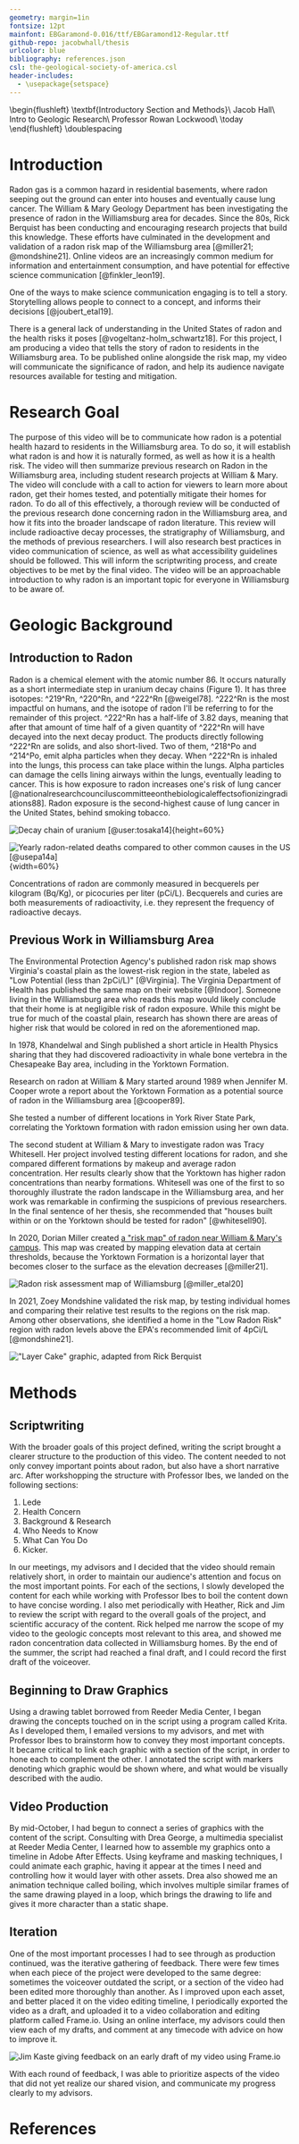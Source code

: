 ```yaml
---
geometry: margin=1in
fontsize: 12pt
mainfont: EBGaramond-0.016/ttf/EBGaramond12-Regular.ttf
github-repo: jacobwhall/thesis
urlcolor: blue
bibliography: references.json
csl: the-geological-society-of-america.csl
header-includes:
  - \usepackage{setspace}
---
```


\begin{flushleft}
\textbf{Introductory Section and Methods}\\
Jacob Hall\\
Intro to Geologic Research\\
Professor Rowan Lockwood\\
\today
\end{flushleft}
\doublespacing

# Introduction

Radon gas is a common hazard in residential basements, where radon seeping out the ground can enter into houses and eventually cause lung cancer.
The William \& Mary Geology Department has been investigating the presence of radon in the Williamsburg area for decades.
Since the 80s, Rick Berquist has been conducting and encouraging research projects that build this knowledge.
These efforts have culminated in the development and validation of a radon risk map of the Williamsburg area [@miller21; @mondshine21].
Online videos are an increasingly common medium for information and entertainment consumption, and have potential for effective science communication [@finkler_leon19].
<!-- This citation mentions but does not strongly justify that statement. -->
One of the ways to make science communication engaging is to tell a story.
Storytelling allows people to connect to a concept, and informs their decisions [@joubert_etal19].
<!-- This citation is fantastic and I should look more into its references -->
There is a general lack of understanding in the United States of radon and the health risks it poses [@vogeltanz-holm_schwartz18].
For this project, I am producing a video that tells the story of radon to residents in the Williamsburg area.
To be published online alongside the risk map, my video will communicate the significance of radon, and help its audience navigate resources available for testing and mitigation.

# Research Goal  

The purpose of this video will be to communicate how radon is a potential health hazard to residents in the Williamsburg area.
To do so, it will establish what radon is and how it is naturally formed, as well as how it is a health risk.
The video will then summarize previous research on Radon in the Williamsburg area, including student research projects at William \& Mary.
The video will conclude with a call to action for viewers to learn more about radon, get their homes tested, and potentially mitigate their homes for radon.
To do all of this effectively, a thorough review will be conducted of the previous research done concerning radon in the Williamsburg area, and how it fits into the broader landscape of radon literature.
This review will include radioactive decay processes, the stratigraphy of Williamsburg, and the methods of previous researchers.
I will also research best practices in video communication of science, as well as what accessibility guidelines should be followed.
This will inform the scriptwriting process, and create objectives to be met by the final video.
The video will be an approachable introduction to why radon is an important topic for everyone in Williamsburg to be aware of.

# Geologic Background

## Introduction to Radon

Radon is a chemical element with the atomic number 86.
It occurs naturally as a short intermediate step in uranium decay chains (Figure 1).
It has three isotopes: ^219^Rn, ^220^Rn, and ^222^Rn [@weigel78].
^222^Rn is the most impactful on humans, and the isotope of radon I'll be referring to for the remainder of this project.
^222^Rn has a half-life of 3.82 days, meaning that after that amount of time half of a given quantity of ^222^Rn will have decayed into the next decay product.
The products directly following ^222^Rn are solids, and also short-lived.
Two of them, ^218^Po and ^214^Po, emit alpha particles when they decay.
When ^222^Rn is inhaled into the lungs, this process can take place within the lungs.
Alpha particles can damage the cells lining airways within the lungs, eventually leading to cancer.
This is how exposure to radon increases one's risk of lung cancer [@nationalresearchcounciluscommitteeonthebiologicaleffectsofionizingradiations88].
Radon exposure is the second-highest cause of lung cancer in the United States, behind smoking tobacco.
<!-- CITATION NEEDED -->

![Decay chain of uranium [@user:tosaka14]](./Figures/Radioactive-decay-chains-of-uranium.svg.png){height=60%}

![Yearly radon-related deaths compared to other common causes in the US [@usepa14a]](./Figures/new-EPA-radon-graph.png){width=60%}

<!--
>> Cooper's paper had the following quote and citation:
>> "Naturally occuring uranium exists in many soil and rock types...one place [it] can become concentrated is in decayed organic material...(2)"
[@swanson61]
>> I should add this to my paper

	+ "Yorktown formation is characterized by a high fossil content" [@cooper89]

-->

Concentrations of radon are commonly measured in becquerels per kilogram (Bq/Kg), or picocuries per liter (pCi/L).
Becquerels and curies are both measurements of radioactivity, i.e. they represent the frequency of radioactive decays.
<!-- I prefer becquerels! IDK WHICH ONE TO USE -->

## Previous Work in Williamsburg Area

The Environmental Protection Agency's published radon risk map shows Virginia's coastal plain as the lowest-risk region in the state, labeled as "Low Potential (less than 2pCi/L)" [@Virginia].
The Virginia Department of Health has published the same map on their website [@Indoor].
Someone living in the Williamsburg area who reads this map would likely conclude that their home is at negligible risk of radon exposure.
While this might be true for much of the coastal plain, research has shown there are areas of higher risk that would be colored in red on the aforementioned map.

In 1978, Khandelwal and Singh published a short article in Health Physics sharing that they had discovered radioactivity in whale bone vertebra in the Chesapeake Bay area, including in the Yorktown Formation.
<!-- This feels a little out-of-place. Maybe I could find another source about radioactivity in the Chesapeake? -->
<!-- ALSO, please note @khandelwal_singh78 is added as a nocite so that the paragraph formatting can be as such -->
Research on radon at William \& Mary started around 1989 when Jennifer M. Cooper wrote a report about the Yorktown Formation as a potential source of radon in the Williamsburg area [@cooper89].
<!-- She discovered a house had 30pCi/L, and even more underneath! -->
She tested a number of different locations in York River State Park, correlating the Yorktown formation with radon emission using her own data.
<!--
"In order for radon gas to be emitted from the ground, a fairly high level of soil permeability must exist (1)"
Lasch, David K, 1988, "On Radon": Virginia Minerals, vol.34, no.1 published by Division of Mineral Resources.
-->

The second student at William \& Mary to investigate radon was Tracy Whitesell.
Her project involved testing different locations for radon, and she compared different formations by makeup and average radon concentration.
Her results clearly show that the Yorktown has higher radon concentrations than nearby formations.
Whitesell was one of the first to so thoroughly illustrate the radon landscape in the Williamsburg area, and her work was remarkable in confirming the suspicions of previous researchers.
In the final sentence of her thesis, she recommended that "houses built within or on the Yorktown should be tested for radon" [@whitesell90].

<!--
Borne (94?) -- summarized earlier work, compared Yorktown Formation to different formation -->

In 2020, Dorian Miller created [a "risk map" of radon near William \& Mary's campus](https://arcg.is/zHjSG).
This map was created by mapping elevation data at certain thresholds, because the Yorktown Formation is a horizontal layer that becomes closer to the surface as the elevation decreases [@miller21].

![Radon risk assessment map of Williamsburg [@miller_etal20]](./Figures/radon-risk-map.png)

In 2021, Zoey Mondshine validated the risk map, by testing individual homes and comparing their relative test results to the regions on the risk map.
Among other observations, she identified a home in the "Low Radon Risk" region with radon levels above the EPA's recommended limit of 4pCi/L [@mondshine21].

!["Layer Cake" graphic, adapted from Rick Berquist](./Figures/video-graphics/layer-cake-cropped-for-paper.png)

# Methods

## Scriptwriting

With the broader goals of this project defined, writing the script brought a clearer structure to the production of this video.
The content needed to not only convey important points about radon, but also have a short narrative arc.
After workshopping the structure with Professor Ibes, we landed on the following sections:

1. Lede
1. Health Concern
1. Background & Research
1. Who Needs to Know
1. What Can You Do
1. Kicker.

In our meetings, my advisors and I decided that the video should remain relatively short, in order to maintain our audience's attention and focus on the most important points.
For each of the sections, I slowly developed the content for each while working with Professor Ibes to boil the content down to have concise wording.
I also met periodically with Heather, Rick and Jim to review the script with regard to the overall goals of the project, and scientific accuracy of the content.
Rick helped me narrow the scope of my video to the geologic concepts most relevant to this area, and showed me radon concentration data collected in Williamsburg homes.
By the end of the summer, the script had reached a final draft, and I could record the first draft of the voiceover.

## Beginning to Draw Graphics

Using a drawing tablet borrowed from Reeder Media Center, I began drawing the concepts touched on in the script using a program called Krita.
As I developed them, I emailed versions to my advisors, and met with Professor Ibes to brainstorm how to convey they most important concepts.
It became critical to link each graphic with a section of the script, in order to hone each to complement the other.
I annotated the script with markers denoting which graphic would be shown where, and what would be visually described with the audio.

## Video Production

By mid-October, I had begun to connect a series of graphics with the content of the script.
Consulting with Drea George, a multimedia specialist at Reeder Media Center, I learned how to assemble my graphics onto a timeline in Adobe After Effects.
Using keyframe and masking techniques, I could animate each graphic, having it appear at the times I need and controlling how it would layer with other assets.
Drea also showed me an animation technique called boiling, which involves multiple similar frames of the same drawing played in a loop, which brings the drawing to life and gives it more character than a static shape.

## Iteration

One of the most important processes I had to see through as production continued, was the iterative gathering of feedback.
There were few times when each piece of the project were developed to the same degree: sometimes the voiceover outdated the script, or a section of the video had been edited more thoroughly than another.
As I improved upon each asset, and better placed it on the video editing timeline, I periodically exported the video as a draft, and uploaded it to a video collaboration and editing platform called Frame.io.
Using an online interface, my advisors could then view each of my drafts, and comment at any timecode with advice on how to improve it.

![Jim Kaste giving feedback on an early draft of my video using Frame.io](./Figures/frame-io-screenshot.png)

With each round of feedback, I was able to prioritize aspects of the video that did not yet realize our shared vision, and communicate my progress clearly to my advisors.

 
# References

